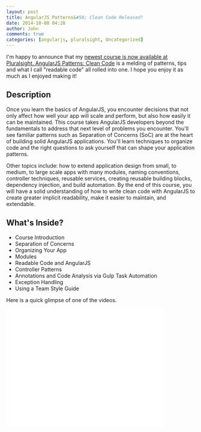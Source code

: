 ```yaml
---
layout: post
title: AngularJS Patterns&#58; Clean Code Released!
date: 2014-10-08 04:28
author: John
comments: true
categories: [angularjs, pluralsight, Uncategorized]
---
```

<p>I'm happy to announce that my <a href="http://jpapa.me/ngclean">newest course is now available at Pluralsight. AngularJS Patterns: Clean Code</a> is a melding of patterns, tips and what I call "readable code" all rolled into one. I hope you enjoy it as much as I enjoyed making it!</p>

<h2>Description</h2>

<p>Once you learn the basics of AngularJS, you encounter decisions that not only affect how well your app will scale and perform, but also how easily it can be maintained. This course takes AngularJS developers beyond the fundamentals to address that next level of problems you encounter. You'll see familiar patterns such as Separation of Concerns (SoC) are at the heart of building solid AngularJS applications. You'll learn techniques to organize code and the right questions to ask yourself that can shape your application patterns.</p>

<p>Other topics include: how to extend application design from small, to medium, to large scale apps with many modules, naming conventions, controller techniques, reusable services, creating reusable building blocks, dependency injection, and build automation. By the end of this course, you will have a solid understanding of how to write clean code with AngularJS to create greater implicit readability, make it easier to maintain, and extendable.</p>

<h2>What's Inside?</h2>

<ul>
<li>Course Introduction</li>
<li>Separation of Concerns</li>
<li>Organizing Your App</li>
<li>Modules</li>
<li>Readable Code and AngularJS</li>
<li>Controller Patterns</li>
<li>Annotations and Code Analysis via Gulp Task Automation</li>
<li>Exception Handling</li>
<li>Using a Team Style Guide</li>
</ul>

<p>Here is a quick glimpse of one of the videos.</p>

<iframe width="420" height="315" src="//www.youtube.com/embed/Cio8k8uYcD0" frameborder="0" allowfullscreen></iframe>

